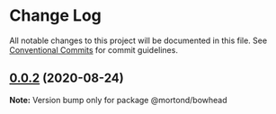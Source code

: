 # Change Log

All notable changes to this project will be documented in this file.
See [Conventional Commits](https://conventionalcommits.org) for commit guidelines.

## [0.0.2](https://github.com/daithimorton/bowhead/compare/@mortond/bowhead@0.2.19...@mortond/bowhead@0.0.2) (2020-08-24)

**Note:** Version bump only for package @mortond/bowhead
